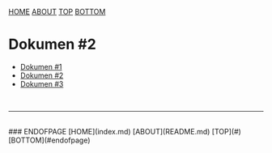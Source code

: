 ---
---

[HOME](index.md)
[ABOUT](README.md)
[TOP](#)
[BOTTOM](#endofpage)

# Dokumen #2

* [Dokumen #1](xfile1.html)
* [Dokumen #2](xfile2.html)
* [Dokumen #3](xfile3.html)

<br>
<hr>
<br>
### ENDOFPAGE
[HOME](index.md)
[ABOUT](README.md)
[TOP](#)
[BOTTOM](#endofpage)
<br>

